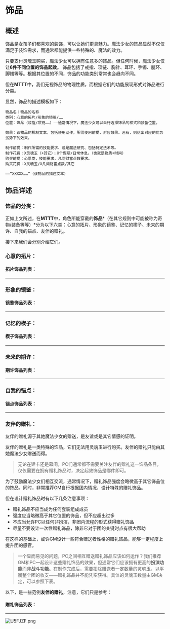 # 饰品

## 概述

饰品是女孩子们都喜欢的装饰，可以让她们更具魅力。魔法少女的饰品显然不仅仅满足于装饰需求，而通常都能提供一些特殊的、魔法的效力。

只要支付灵魂玉购买，魔法少女可以拥有任意多的饰品。但任何时候，魔法少女仅让**6件不同位置的饰品起效**。
饰品包括了戒指、项链、胸针、耳环、手镯、腿环、脚镯等等。根据其位置的不同，饰品的功能类别常常也会趋向不同。

但在**MTTT**中，我们无视饰品的物理性质，而根据它们的功能展现形式对饰品进行分类。


显然，饰品的描述模板如下：

```text
物品名：物品的名称
类别：心意的拓片/形象的镜鉴/……
位置：饰品（戒指/项链……）——通常情况下，魔法少女可以自行选择饰品的样式和装备位置。

效果：该物品的机制文本。包括使用动作，所需使用前提，对应效果。若有，则给出对应的优势劣势下的效果。

制作前提：制作所需的技能要求、或是魔法研究、包括特定法术等。
制作花费：X灵魂玉（+其它）；X个假期/日常休息。（也就是物质+时间）
购买前提：心愿类，技能要求，凡间财富点数要求。
购买花费：X灵魂玉/X凡间财富点数/其它

——“XXXXX……”（该物品的描述文本）
```

## 饰品详述


### 饰品的分类：

正如上文所述，在**MTTT**中，角色所能穿戴的**饰品***（在其它规则中可能被称为奇物/装备等等）*分为以下六类：心意的拓片、形象的镜鉴、记忆的楔子、未来的期许、自我的锚点、友伴的赠礼。

接下来我们会分别介绍它们。


### 心意的拓片：



#### 拓片饰品列表：


***

### 形象的镜鉴：


#### 镜鉴饰品列表：



***
### 记忆的楔子：



#### 楔子饰品列表：


***
### 未来的期许：



#### 期许饰品列表：


***
### 自我的锚点：



#### 锚点饰品列表：




***
### 友伴的赠礼：

友伴的赠礼源于其她魔法少女的赠送，是友谊或是其它情感的证明。

友伴的赠礼是一类特殊的饰品，它们无法用灵魂玉进行购买。友伴的赠礼只能由其她魔法少女赠送而得。

> 无论在建卡还是幕间，PC们通常都不需要关注友伴的赠礼这一饰品条目，仅仅需要在拥有赠礼饰品时，决定起效饰品是哪件即可。

为了鼓励魔法少女们相互交流，通常情况下，赠礼饰品强度会略微高于其它饰品位的饰品。同时，非常推荐GM自行根据团内情况，设计特殊的赠礼饰品。

但在设计赠礼饰品时有以下几条注意事项：
* 赠礼饰品不应当成为任何套装组成成员
* 强度应当略微高于其它位置的饰品，但不应超出过多
* 不应当允许PC以任何非扮演，非团内流程的形式获得赠礼饰品
* 尽量不要设计一次性赠礼饰品，除非它对于团的关键时点有很大帮助

在这样的基础上，或许GM设计一些符合赠送者性格的赠礼饰品，能够一定程度上提升团的感官。

> 一个显而易见的问题，PC之间相互赠送赠礼饰品应该如何运作？我们推荐GM和PC一起设计这些赠礼饰品的效果，但通常它们应该拥有更高的**扮演功能**而非**战斗功能**。在制作完成后，需要扣除赠送者一定数量的灵魂玉，以平衡整个团的收支——赠礼饰品并不能凭空获得。具体的灵魂玉数量由GM决定，可以参照下表。


以下，是一些范例**友伴的赠礼**，注意，它们只是参考：

#### 赠礼饰品列表：





***

<img src="https://s1.ax1x.com/2020/07/20/U5FJZF.png" alt="U5FJZF.png" border="0" />

